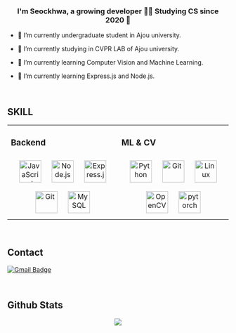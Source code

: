 
  

### <div align="center">I'm Seockhwa, a growing developer 👨‍💻 Studying CS since 2020 🚀</div>  
  


- 🔭 I’m currently undergraduate student in Ajou university.


- 🔭 I’m currently studying in CVPR LAB of Ajou university.
  

- 🌱 I’m currently learning Computer Vision and Machine Learning.  


- 🌱 I’m currently learning Express.js and Node.js.  
  
  

<br/>  


## SKILL
<center><table align="center"><tr><td valign="top" width="50%">



### Backend  
<div align="center">  
<img style="margin: 10px" src="https://profilinator.rishav.dev/skills-assets/javascript-original.svg" alt="JavaScript" height="50" />  
<img style="margin: 10px" src="https://profilinator.rishav.dev/skills-assets/nodejs-original-wordmark.svg" alt="Node.js" height="50" />  
<img style="margin: 10px" src="https://profilinator.rishav.dev/skills-assets/express-original-wordmark.svg" alt="Express.js" height="50" />  
<img style="margin: 10px" src="https://profilinator.rishav.dev/skills-assets/git-scm-icon.svg" alt="Git" height="50" />  
<img style="margin: 10px" src="https://profilinator.rishav.dev/skills-assets/mysql-original-wordmark.svg" alt="MySQL" height="50" />  
</div>

</td><td valign="top" width="50%">



### ML & CV  
<div align="center">  
<img style="margin: 10px" src="https://profilinator.rishav.dev/skills-assets/python-original.svg" alt="Python" height="50" />  
<img style="margin: 10px" src="https://profilinator.rishav.dev/skills-assets/git-scm-icon.svg" alt="Git" height="50" />  
<img style="margin: 10px" src="https://profilinator.rishav.dev/skills-assets/linux-original.svg" alt="Linux" height="50" />  
<img style="margin: 10px" src="https://profilinator.rishav.dev/skills-assets/opencv-icon.svg" alt="OpenCV" height="50" />  
<img style="margin: 10px" src="https://profilinator.rishav.dev/skills-assets/pytorch-icon.svg" alt="pytorch" height="50" />  
</div>

</td></tr></table></center>

<br/>  


## Contact


 [![Gmail Badge](https://img.shields.io/badge/Gmail-d14836?style=flat-square&logo=Gmail&logoColor=white&link=mailto:shjeong3332@gmail.com)](mailto:shejong3332@gmail.com)
	


<br/>  


## Github Stats  
<div align="center"><img src="https://github-readme-stats.vercel.app/api?username=SeockHwa&show_icons=true&count_private=true&hide_border=true" align="center" /></div>  

<br/>  

